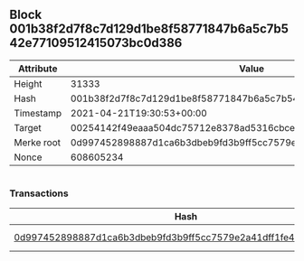 ## Block 001b38f2d7f8c7d129d1be8f58771847b6a5c7b542e77109512415073bc0d386

Attribute | Value
--- | ---
Height | 31333
Hash | 001b38f2d7f8c7d129d1be8f58771847b6a5c7b542e77109512415073bc0d386
Timestamp | 2021-04-21T19:30:53+00:00
Target | 00254142f49eaaa504dc75712e8378ad5316cbcead634704b3734b6271167cc4
Merke root | 0d997452898887d1ca6b3dbeb9fd3b9ff5cc7579e2a41dff1fe43c60f06dfc95
Nonce | 608605234

```

```

### Transactions

Hash | Amount
--- | ---
[0d997452898887d1ca6b3dbeb9fd3b9ff5cc7579e2a41dff1fe43c60f06dfc95](0d997452898887d1ca6b3dbeb9fd3b9ff5cc7579e2a41dff1fe43c60f06dfc95.md) | 10.00000000 SKEPTI 
